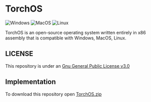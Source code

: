 # TorchOS

![Windows](https://github.com/Rohan-Bharatia/TorchOS/actions/workflows/build-windows.yml/badge.svg)
![MacOS](https://github.com/Rohan-Bharatia/TorchOS/actions/workflows/build-macos.yml/badge.svg)
![Linux](https://github.com/Rohan-Bharatia/TorchOS/actions/workflows/build-linux.yml/badge.svg)

TorchOS is an open-source operating system written entirely in x86 assembly that is compatible with Windows, MacOS, Linux.

## LICENSE
This repository is under an [Gnu General Public License v3.0](https://github.com/Rohan-Bharatia/TorchOS/blob/main/LICENSE)

## Implementation
To download this repository open [TorchOS.zip](https://github.com/Rohan-Bharatia/TorchOS/archive/refs/tags/v1.0.0.zip)
